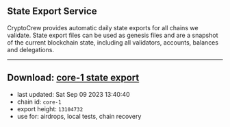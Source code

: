 ## State Export Service
CryptoCrew provides automatic daily state exports for all chains we validate. State export files can be used as genesis files and are a snapshot of the current blockchain state, including all validators, accounts, balances and delegations.

---
**Download: [core-1 state export](https://dl.ccvalidators.com/SERVICE/persistence/core-1_export_13104732.json)**
---

- last updated: Sat Sep 09 2023 13:40:40
- chain id: `core-1`
- export height: `13104732`
- use for: airdrops, local tests, chain recovery
